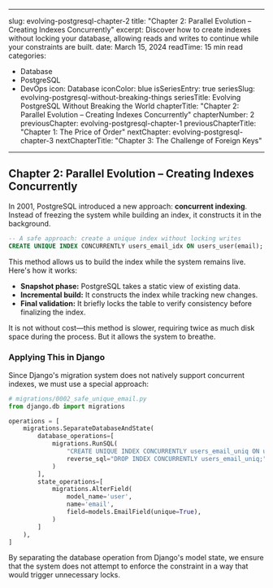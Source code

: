 
---
slug: evolving-postgresql-chapter-2
title: "Chapter 2: Parallel Evolution – Creating Indexes Concurrently"
excerpt: Discover how to create indexes without locking your database, allowing reads and writes to continue while your constraints are built.
date: March 15, 2024
readTime: 15 min read
categories:
  - Database
  - PostgreSQL
  - DevOps
icon: Database
iconColor: blue
isSeriesEntry: true
seriesSlug: evolving-postgresql-without-breaking-things
seriesTitle: Evolving PostgreSQL Without Breaking the World
chapterTitle: "Chapter 2: Parallel Evolution – Creating Indexes Concurrently"
chapterNumber: 2
previousChapter: evolving-postgresql-chapter-1
previousChapterTitle: "Chapter 1: The Price of Order"
nextChapter: evolving-postgresql-chapter-3
nextChapterTitle: "Chapter 3: The Challenge of Foreign Keys"
---

## Chapter 2: Parallel Evolution – Creating Indexes Concurrently

In 2001, PostgreSQL introduced a new approach: **concurrent indexing**. Instead of freezing the system while building an index, it constructs it in the background.

```sql
-- A safe approach: create a unique index without locking writes
CREATE UNIQUE INDEX CONCURRENTLY users_email_idx ON users_user(email);
```

This method allows us to build the index while the system remains live. Here's how it works:
- **Snapshot phase:** PostgreSQL takes a static view of existing data.
- **Incremental build:** It constructs the index while tracking new changes.
- **Final validation:** It briefly locks the table to verify consistency before finalizing the index.

It is not without cost—this method is slower, requiring twice as much disk space during the process. But it allows the system to breathe.

### Applying This in Django

Since Django's migration system does not natively support concurrent indexes, we must use a special approach:

```python
# migrations/0002_safe_unique_email.py
from django.db import migrations

operations = [
    migrations.SeparateDatabaseAndState(
        database_operations=[
            migrations.RunSQL(
                "CREATE UNIQUE INDEX CONCURRENTLY users_email_uniq ON users_user(email);",
                reverse_sql="DROP INDEX CONCURRENTLY users_email_uniq;"
            )
        ],
        state_operations=[
            migrations.AlterField(
                model_name='user',
                name='email',
                field=models.EmailField(unique=True),
            )
        ]
    ),
]
```

By separating the database operation from Django's model state, we ensure that the system does not attempt to enforce the constraint in a way that would trigger unnecessary locks.

